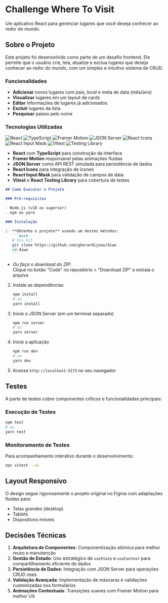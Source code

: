 # Challenge Where To Visit

Um aplicativo React para gerenciar lugares que você deseja conhecer ao redor do mundo.

## Sobre o Projeto

Este projeto foi desenvolvido como parte de um desafio frontend. Ele permite que o usuário crie, leia, atualize e exclua lugares que deseja conhecer ao redor do mundo, com um simples e intuitivo sistema de CRUD.

### Funcionalidades

- **Adicionar** novos lugares com país, local e meta de data (mês/ano)
- **Visualizar** lugares em um layout de cards
- **Editar** informações de lugares já adicionados
- **Excluir** lugares da lista
- **Pesquisar** países pelo nome

### Tecnologias Utilizadas

![React](https://img.shields.io/badge/react-%2320232a.svg?style=for-the-badge&logo=react&logoColor=%2361DAFB)
![TypeScript](https://img.shields.io/badge/typescript-%23007ACC.svg?style=for-the-badge&logo=typescript&logoColor=white)
![Framer Motion](https://img.shields.io/badge/Framer%20Motion-0055FF?style=for-the-badge&logo=framer&logoColor=white)
![JSON Server](https://img.shields.io/badge/JSON%20Server-000000?style=for-the-badge&logo=json&logoColor=white)
![React Icons](https://img.shields.io/badge/React%20Icons-%2320232a.svg?style=for-the-badge&logo=react&logoColor=%2361DAFB)
![React Input Mask](https://img.shields.io/badge/React%20Input%20Mask-%2320232a.svg?style=for-the-badge&logo=react&logoColor=%2361DAFB)
![Vitest](https://img.shields.io/badge/Vitest-6E4C85?style=for-the-badge&logo=vitest&logoColor=white)
![Testing Library](https://img.shields.io/badge/-Testing%20Library-%23E33332?style=for-the-badge&logo=testing-library&logoColor=white)

- **React** com **TypeScript** para construção da interface
- **Framer Motion** responsável pelas animações fluidas
- **JSON Server** como API REST simulada para persistência de dados
- **React Icons** para integração de ícones
- **React Input Mask** para validação de campos de data
- **Vitest** e **React Testing Library** para cobertura de testes

````markdown
## Como Executar o Projeto

### Pré-requisitos

- Node.js (v18 ou superior)
- npm ou yarn

### Instalação

1. **Obtenha o projeto** usando um destes métodos:
   ```bash
   # Via Git
   git clone https://github.com/gherardijoao/diwo
   cd diwo
   ```
````

- _Ou faça o download do ZIP_:  
  Clique no botão "Code" no repositório > "Download ZIP" e extraia o arquivo

2. Instale as dependências

   ```bash
   npm install
   # ou
   yarn install
   ```

3. Inicie o JSON Server (em um terminal separado)

   ```bash
   npm run server
   # ou
   yarn server
   ```

4. Inicie a aplicação

   ```bash
   npm run dev
   # ou
   yarn dev
   ```

5. Acesse `http://localhost:5173` no seu navegador

## Testes

A parte de testes cobre componentes críticos e funcionalidades principais:

### Execução de Testes

```bash
npm test
# ou
yarn test
```

### Monitoramento de Testes

Para acompanhamento interativo durante o desenvolvimento:

```bash
npx vitest --ui
```

## Layout Responsivo

O design segue rigorosamente o projeto original no Figma com adaptações fluidas para:

- Telas grandes (desktop)
- Tablets
- Dispositivos móveis

## Decisões Técnicas

1. **Arquitetura de Componentes**: Componentização atômica para melhor reuso e manutenção
2. **Gestão de Estado**: Uso estratégico de `useState` e `useContext` para compartilhamento eficiente de dados
3. **Persistência de Dados**: Integração com JSON Server para operações CRUD reais
4. **Validação Avançada**: Implementação de máscaras e validações customizadas nos formulários
5. **Animações Contextuais**: Transições suaves com Framer Motion para melhor UX
